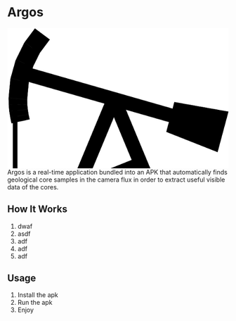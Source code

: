 # Argos

<img src="./Images/logo.png" align="right" alt="Logo">

Argos is a real-time application bundled into an APK that automatically finds geological core samples in the camera flux in order to extract useful visible data of the cores.

## How It Works

1. dwaf
2. asdf
3. adf
4. adf
5. adf


## Usage

1. Install the apk
2. Run the apk
3. Enjoy
